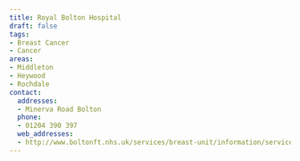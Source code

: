 ```yaml
---
title: Royal Bolton Hospital
draft: false
tags:
- Breast Cancer
- Cancer
areas:
- Middleton
- Heywood
- Rochdale
contact:
  addresses:
  - Minerva Road Bolton
  phone:
  - 01204 390 397
  web_addresses:
  - http://www.boltonft.nhs.uk/services/breast-unit/information/services-offered/breast-screening/
---
```


